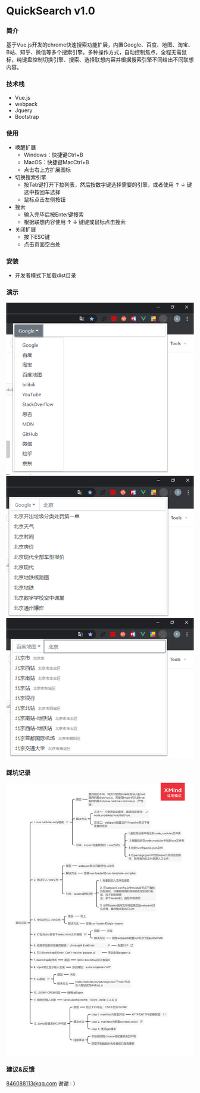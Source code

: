 # QuickSearch v1.0
### 简介
基于Vue.js开发的chrome快速搜索功能扩展，内置Google、百度、地图、淘宝、B站、知乎、微信等多个搜索引擎。多种操作方式，自动控制焦点，全程无需鼠标，纯键盘控制切换引擎、搜索、选择联想内容并根据搜索引擎不同给出不同联想内容。
### 技术栈
+ Vue.js
+ webpack
+ Jquery
+ Bootstrap
### 使用
+ 唤醒扩展
    + Windows：快捷键Ctrl+B
    + MacOS：快捷键MacCtrl+B
    + 点击右上方扩展图标
+ 切换搜索引擎
    + 按Tab键打开下拉列表，然后按数字键选择需要的引擎，或者使用 ↑  ↓ 键选中按回车选择 
    + 鼠标点击左侧按钮
+ 搜索
    + 输入完毕后按Enter键搜索
    + 根据联想内容使用 ↑  ↓ 键键或鼠标点击搜索
+ 关闭扩展
    + 按下ESC键
    + 点击页面空白处
### 安装
+ 开发者模式下加载dist目录
### 演示
![](./3.png)
![](./1.png)
![](./2.png)
### 踩坑记录
![](./4.png)

### 建议&反馈
846088113@qq.com 谢谢 : ）